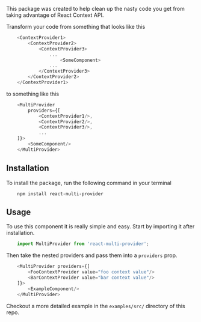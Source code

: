 This package was created to help clean up the nasty code you get from taking advantage of React Context API.

Transform your code from something that looks like this
```javascript
    <ContextProvider1>
    	<ContextProvider2>
    		<ContextProvider3>
    			...
    				<SomeComponent>
    			...
    		</ContextProvider3>
    	</ContextProvider2>
    </ContextProvider1>
```

to something like this
```javascript
    <MultiProvider
    	providers={[
    		<ContextProvider1/>,
    		<ContextProvider2/>,
    		<ContextProvider3/>,
    		...
    ]}>
    	<SomeComponent/>
    </MultiProvider>
```

## Installation

To install the package, run the following command in your terminal
```shell
    npm install react-multi-provider
```

## Usage

To use this component it is really simple and easy. Start by importing it after installation.
```javascript
    import MultiProvider from 'react-multi-provider';
```

Then take the nested providers and pass them into a `providers` prop.
```javascript
    <MultiProvider providers={[
    	<FooContextProvider value="foo context value"/>
    	<BarContextProvider value="bar context value"/>
    ]}>
    	<ExampleComponent/>
    </MultiProvider>
```

Checkout a more detailed example in the `examples/src/` directory of this repo.